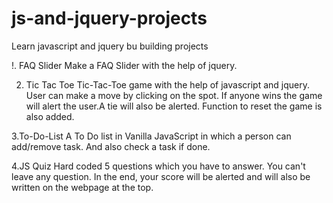 # js-and-jquery-projects
Learn javascript and jquery bu building projects

!. FAQ Slider
Make a FAQ Slider with the help of jquery.

2. Tic Tac Toe
Tic-Tac-Toe game with the help of javascript and jquery. User can make a move by clicking on the spot. If anyone wins the game will alert
the user.A tie will also be alerted. Function to reset the game is also added.

3.To-Do-List
A To Do list in Vanilla JavaScript in which a person can add/remove task. And also check a task if done.

4.JS Quiz
Hard coded 5 questions which you have to answer. You can't leave any question. In the end, your score will be alerted and will also be
written on the webpage at the top.
